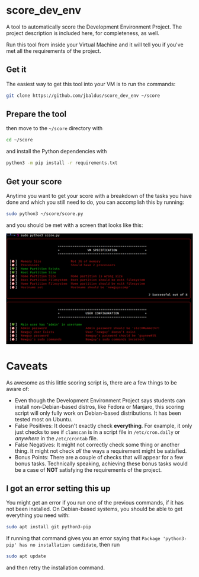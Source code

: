 # score_dev_env
A tool to automatically score the Development Environment Project. The project description is included here, for completeness, as well.

Run this tool from inside your Virtual Machine and it will tell you if you've met all the requirements of the project.

## Get it
The easiest way to get this tool into your VM is to run the commands:

```sh
git clone https://github.com/jbaldus/score_dev_env ~/score
```

## Prepare the tool
then move to the `~/score` directory with

```sh
cd ~/score
```

and install the Python dependencies with

```sh
python3 -m pip install -r requirements.txt
```

## Get your score
Anytime you want to get your score with a breakdown of the tasks you have done and which you still need to do, you can accomplish this by running:

```sh
sudo python3 ~/score/score.py
```

and you should be met with a screen that looks like this:

![Overview](https://github.com/jbaldus/score_dev_env/raw/main/imgs/overview.png)

# Caveats
As awesome as this little scoring script is, there are a few things to be aware of:

* Even though the Development Environment Project says students can install non-Debian-based distros, like Fedora or Manjaro, this scoring script will only fully work on Debian-based distributions. It has been tested most on Ubuntu.
* False Positives: It doesn't exactly check **everything**. For example, it only just checks to see if `clamscan` is in a script file in `/etc/cron.daily` or _anywhere_ in the `/etc/crontab` file.
* False Negatives: It might not correctly check some thing or another thing. It might not check _all_ the ways a requirement might be satisfied.
* Bonus Points: There are a couple of checks that will appear for a few bonus tasks. Technically speaking, achieving these bonus tasks would be a case of **NOT** satisfying the requirements of the project.

## I got an error setting this up
You might get an error if you run one of the previous commands, if it has not been installed. On Debian-based systems, you should be able to get everything you need with:

```sh
sudo apt install git python3-pip
```

If running that command gives you an error saying that `Package 'python3-pip' has no installation candidate`, then run 

```sh 
sudo apt update
```

and then retry the installation command.
